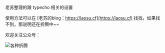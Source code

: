 老苏整理的跟 typecho 相关的设置

使用方法可以在 [老苏的blog：https://laosu.cf](https://laosu.cf)  找找，如果找不到，那说明还在折腾中~~

欢迎关注公众号：

![各种折腾](https://laosu.cf/uploads/wechat-qcode.jpg)
